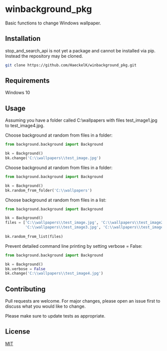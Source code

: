 # winbackground_pkg

Basic functions to change Windows wallpaper.

## Installation

stop_and_search_api is not yet a package and cannot be installed via pip. Instead the repository may be cloned.

```bash
git clone https://github.com/HaeckelK/winbackground_pkg.git
```

## Requirements
Windows 10

## Usage

Assuming you have a folder called C:\\wallpapers with files test_image1.jpg to test_image4.jpg.

Choose background at random from files in a folder:
```python
from background.background import Background

bk = Background()
bk.change('C:\\wallpapers\\test_image.jpg')
```

Choose background at random from files in a folder:
```python
from background.background import Background

bk = Background()
bk.random_from_folder('C:\\wallpapers')
```

Choose background at random from files in a list:
```python
from background.background import Background

bk = Background()
files = ['C:\\wallpapers\\test_image.jpg', 'C:\\wallpapers\\test_image2.jpg',
         'C:\\wallpapers\\test_image3.jpg', 'C:\\wallpapers\\test_image4.jpg']
        
bk.random_from_list(files)
```

Prevent detailed command line printing by setting verbose = False:
```python
from background.background import Background

bk = Background()
bk.verbose = False
bk.change('C:\\wallpapers\\test_image4.jpg')
```

## Contributing
Pull requests are welcome. For major changes, please open an issue first to discuss what you would like to change.

Please make sure to update tests as appropriate.

## License
[MIT](LICENSE.md)